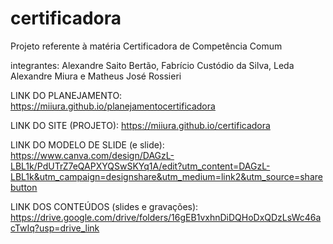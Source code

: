 # certificadora
Projeto referente à matéria Certificadora de Competência Comum

integrantes:  Alexandre Saito Bertão, Fabrício Custódio da Silva, Leda Alexandre Miura e Matheus José Rossieri




LINK DO PLANEJAMENTO: https://miiura.github.io/planejamentocertificadora


LINK DO SITE (PROJETO): https://miiura.github.io/certificadora


LINK DO MODELO DE SLIDE (e slide): https://www.canva.com/design/DAGzL-LBL1k/PdUTrZ7eQAPXYQSwSKYq1A/edit?utm_content=DAGzL-LBL1k&utm_campaign=designshare&utm_medium=link2&utm_source=sharebutton


LINK DOS CONTEÚDOS (slides e gravações): https://drive.google.com/drive/folders/16gEB1vxhnDiDQHoDxQDzLsWc46acTwIq?usp=drive_link
